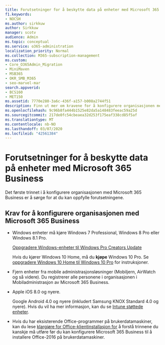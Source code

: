 ```yaml
---
title: Forutsetninger for å beskytte data på enheter med Microsoft 365 Business
f1.keywords:
- NOCSH
ms.author: sirkkuw
author: Sirkkuw
manager: scotv
audience: Admin
ms.topic: conceptual
ms.service: o365-administration
localization_priority: Normal
ms.collection: M365-subscription-management
ms.custom:
- Core_O365Admin_Migration
- MiniMaven
- MSB365
- OKR_SMB_M365
- seo-marvel-mar
search.appverid:
- BCS160
- MET150
ms.assetid: 7770e280-3a6c-436f-a157-b008a2744f51
description: Finn ut mer om kravene for å konfigurere organisasjonen med Microsoft 365 Business og beskytte arbeidsdata på brukernes enheter.
ms.openlocfilehash: 9c96b8fa444b1525e82da5a148483feeac59a25d
ms.sourcegitcommit: 217de0fc54cbeaea32d253f175eaf338cd85f5af
ms.translationtype: MT
ms.contentlocale: nb-NO
ms.lasthandoff: 03/07/2020
ms.locfileid: "42561384"
---
```

# <a name="prerequisites-for-protecting-data-on-devices-with-microsoft-365-business"></a>Forutsetninger for å beskytte data på enheter med Microsoft 365 Business

Det første trinnet i å konfigurere organisasjonen med Microsoft 365 Business er å sørge for at du kan oppfylle forutsetningene.
  
## <a name="requirements-for-setting-up-your-organization-with-microsoft-365-business"></a>Krav for å konfigurere organisasjonen med Microsoft 365 Business

- Windows enheter må kjøre Windows 7 Professional, Windows 8 Pro eller Windows 8.1 Pro.
    
    [Oppgradere Windows-enheter til Windows Pro Creators Update](upgrade-to-windows-pro-creators-update.md)
    
    Hvis du kjører Windows 10 Home, må du **kjøpe** Windows 10 Pro. Se [oppgradere Windows 10 Home til Windows 10 Pro](https://support.office.com/article/0aee10c1-4d34-43ee-a325-579c6c2df90e?ui=en-US&rs=en-US&ad=US) for instruksjoner. 
    
- Fjern enheter fra mobile administrasjonsløsninger (Mobiljern, AirWatch og så videre). Du registrerer alle personene i organisasjonen i Mobiladministrasjon av Microsoft 365 Business.
    
- Apple iOS 8.0 og nyere.
    
    Google Android 4.0 og nyere (inkludert Samsung KNOX Standard 4.0 og nyere). Hvis du vil ha mer informasjon, kan du se [Intune støttede enheter](https://go.microsoft.com/fwlink/p/?linkid=852307).
    
- Hvis du har eksisterende Office-programmer på brukerdatamaskiner, kan du lese [klargjøre for Office-klientinstallasjon for](prepare-for-office-client-deployment.md) å forstå trinnene du kanskje må utføre før du kan konfigurere Microsoft 365 Business til å installere Office-2016 på brukerdatamaskiner. 
